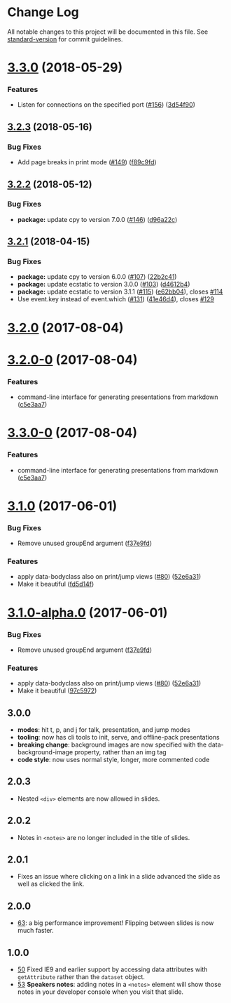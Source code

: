 # Change Log

All notable changes to this project will be documented in this file. See [standard-version](https://github.com/conventional-changelog/standard-version) for commit guidelines.

<a name="3.3.0"></a>
# [3.3.0](https://github.com/tmcw/big/compare/v3.2.3...v3.3.0) (2018-05-29)


### Features

* Listen for connections on the specified port ([#156](https://github.com/tmcw/big/issues/156)) ([3d54f90](https://github.com/tmcw/big/commit/3d54f90))



<a name="3.2.3"></a>
## [3.2.3](https://github.com/tmcw/big/compare/v3.2.2...v3.2.3) (2018-05-16)


### Bug Fixes

* Add page breaks in print mode ([#149](https://github.com/tmcw/big/issues/149)) ([f89c9fd](https://github.com/tmcw/big/commit/f89c9fd))



<a name="3.2.2"></a>
## [3.2.2](https://github.com/tmcw/big/compare/v3.2.1...v3.2.2) (2018-05-12)


### Bug Fixes

* **package:** update cpy to version 7.0.0 ([#146](https://github.com/tmcw/big/issues/146)) ([d96a22c](https://github.com/tmcw/big/commit/d96a22c))



<a name="3.2.1"></a>
## [3.2.1](https://github.com/tmcw/big/compare/v3.2.0...v3.2.1) (2018-04-15)


### Bug Fixes

* **package:** update cpy to version 6.0.0 ([#107](https://github.com/tmcw/big/issues/107)) ([22b2c41](https://github.com/tmcw/big/commit/22b2c41))
* **package:** update ecstatic to version 3.0.0 ([#103](https://github.com/tmcw/big/issues/103)) ([d4612b4](https://github.com/tmcw/big/commit/d4612b4))
* **package:** update ecstatic to version 3.1.1 ([#115](https://github.com/tmcw/big/issues/115)) ([e62bb04](https://github.com/tmcw/big/commit/e62bb04)), closes [#114](https://github.com/tmcw/big/issues/114)
* Use event.key instead of event.which ([#131](https://github.com/tmcw/big/issues/131)) ([41e46d4](https://github.com/tmcw/big/commit/41e46d4)), closes [#129](https://github.com/tmcw/big/issues/129)



<a name="3.2.0"></a>
# [3.2.0](https://github.com/tmcw/big/compare/v3.2.0-0...v3.2.0) (2017-08-04)



<a name="3.2.0-0"></a>
# [3.2.0-0](https://github.com/tmcw/big/compare/v3.1.0...v3.2.0-0) (2017-08-04)


### Features

* command-line interface for generating presentations from markdown ([c5e3aa7](https://github.com/tmcw/big/commit/c5e3aa7))



<a name="3.3.0-0"></a>
# [3.3.0-0](https://github.com/tmcw/big/compare/v3.1.0...v3.3.0-0) (2017-08-04)


### Features

* command-line interface for generating presentations from markdown ([c5e3aa7](https://github.com/tmcw/big/commit/c5e3aa7))



<a name="3.1.0"></a>
# [3.1.0](https://github.com/tmcw/big/compare/v2.0.3...v3.1.0) (2017-06-01)


### Bug Fixes

* Remove unused groupEnd argument ([f37e9fd](https://github.com/tmcw/big/commit/f37e9fd))


### Features

* apply data-bodyclass also on print/jump views ([#80](https://github.com/tmcw/big/issues/80)) ([52e6a31](https://github.com/tmcw/big/commit/52e6a31))
* Make it beautiful ([fd5d14f](https://github.com/tmcw/big/commit/fd5d14f))



<a name="3.1.0-alpha.0"></a>
# [3.1.0-alpha.0](https://github.com/tmcw/big/compare/v2.0.3...v3.1.0-alpha.0) (2017-06-01)


### Bug Fixes

* Remove unused groupEnd argument ([f37e9fd](https://github.com/tmcw/big/commit/f37e9fd))


### Features

* apply data-bodyclass also on print/jump views ([#80](https://github.com/tmcw/big/issues/80)) ([52e6a31](https://github.com/tmcw/big/commit/52e6a31))
* Make it beautiful ([97c5972](https://github.com/tmcw/big/commit/97c5972))



## 3.0.0

* **modes**: hit t, p, and j for talk, presentation, and jump modes
* **tooling**: now has cli tools to init, serve, and offline-pack presentations
* **breaking change**: background images are now specified with the data-background-image
  property, rather than an img tag
* **code style**: now uses normal style, longer, more commented code

## 2.0.3

* Nested `<div>` elements are now allowed in slides.

## 2.0.2

* Notes in `<notes>` are no longer included in the title of slides.

## 2.0.1

* Fixes an issue where clicking on a link in a slide advanced the slide
  as well as clicked the link.

## 2.0.0

* [63](https://github.com/tmcw/big/pull/63): a big performance improvement!
  Flipping between slides is now much faster.

## 1.0.0

* [50](https://github.com/tmcw/big/issues/50) Fixed IE9 and earlier support by accessing data attributes with `getAttribute`
  rather than the `dataset` object.
* [53](https://github.com/tmcw/big/issues/53) **Speakers notes**: adding
  notes in a `<notes>` element will show those notes in your developer
  console when you visit that slide.
